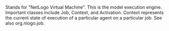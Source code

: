Stands for "NetLogo Virtual Machine". This is the model execution engine. Important classes include Job, Context, and Activation. Context represents the current state of execution of a particular agent on a particular job. See also org.nlogo.job.
